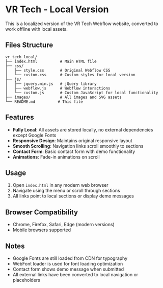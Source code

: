 # VR Tech - Local Version

This is a localized version of the VR Tech Webflow website, converted to work offline with local assets.

## Files Structure

```
vr_tech_local/
├── index.html          # Main HTML file
├── css/
│   ├── style.css       # Original Webflow CSS
│   └── custom.css      # Custom styles for local version
├── js/
│   ├── jquery.min.js   # jQuery library
│   ├── webflow.js      # Webflow interactions
│   └── custom.js       # Custom JavaScript for local functionality
├── images/             # All images and SVG assets
└── README.md          # This file
```

## Features

- **Fully Local**: All assets are stored locally, no external dependencies except Google Fonts
- **Responsive Design**: Maintains original responsive layout
- **Smooth Scrolling**: Navigation links scroll smoothly to sections
- **Contact Form**: Basic contact form with demo functionality
- **Animations**: Fade-in animations on scroll

## Usage

1. Open `index.html` in any modern web browser
2. Navigate using the menu or scroll through sections
3. All links point to local sections or display demo messages

## Browser Compatibility

- Chrome, Firefox, Safari, Edge (modern versions)
- Mobile browsers supported

## Notes

- Google Fonts are still loaded from CDN for typography
- WebFont loader is used for font loading optimization
- Contact form shows demo message when submitted
- All external links have been converted to local navigation or placeholders
